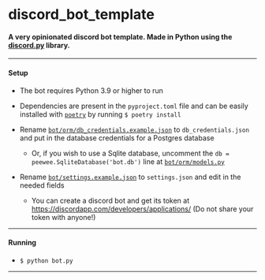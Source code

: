 # discord_bot_template

#### A very opinionated discord bot template. Made in Python using the [discord.py](https://github.com/Rapptz/discord.py) library.

---

#### Setup

- The bot requires Python 3.9 or higher to run

- Dependencies are present in the `pyproject.toml` file and can be easily installed with [`poetry`](https://github.com/sdispater/poetry) by running `$ poetry install`

- Rename [`bot/orm/db_credentials.example.json`](bot/orm/db_credentials.example.json) to `db_credentials.json` and put in the database credentials for a Postgres database

  - Or, if you wish to use a Sqlite database, uncomment the `db = peewee.SqliteDatabase('bot.db')` line at [`bot/orm/models.py`](bot/orm/db.py)

- Rename [`bot/settings.example.json`](bot/settings.example.json) to `settings.json` and edit in the needed fields

  - You can create a discord bot and get its token at https://discordapp.com/developers/applications/ (Do not share your token with anyone!)

---

#### Running

- `$ python bot.py`

---

